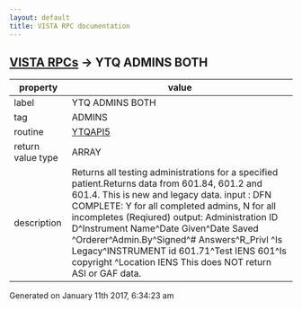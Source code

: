 ```yaml
---
layout: default
title: VISTA RPC documentation
---
```




## [VISTA RPCs](TableOfContent.md) &#8594; YTQ ADMINS BOTH 

 property | value 
--- | --- 
 label | YTQ ADMINS BOTH
 tag | ADMINS
 routine | [YTQAPI5](http://code.osehra.org/dox/Routine_YTQAPI5_source.html)
 return value type | ARRAY
 description |  Returns all testing administrations for a specified patient.Returns data from 601.84, 601.2 and 601.4. This is new and legacy data.  input : DFN        COMPLETE: Y for all completed admins, N for all incompletes                   (Reqiured) output: Administration ID D^Instrument Name^Date Given^Date Saved        ^Orderer^Admin.By^Signed^# Answers^R_Privl        ^Is Legacy^INSTRUMENT id 601.71^Test IENS 601^Is copyright        ^Location IENS         This does NOT return ASI or GAF data.




Generated on January 11th 2017, 6:34:23 am